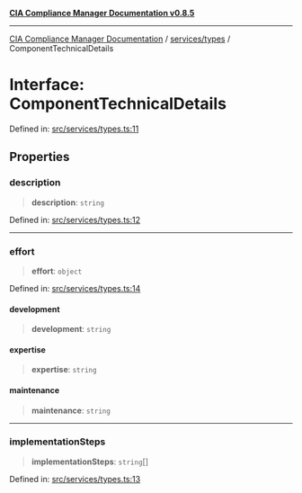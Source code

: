 [**CIA Compliance Manager Documentation v0.8.5**](../../../README.md)

***

[CIA Compliance Manager Documentation](../../../modules.md) / [services/types](../README.md) / ComponentTechnicalDetails

# Interface: ComponentTechnicalDetails

Defined in: [src/services/types.ts:11](https://github.com/Hack23/cia-compliance-manager/blob/3ae0301247f765ba03c8c0fe645db4718bb8af76/src/services/types.ts#L11)

## Properties

### description

> **description**: `string`

Defined in: [src/services/types.ts:12](https://github.com/Hack23/cia-compliance-manager/blob/3ae0301247f765ba03c8c0fe645db4718bb8af76/src/services/types.ts#L12)

***

### effort

> **effort**: `object`

Defined in: [src/services/types.ts:14](https://github.com/Hack23/cia-compliance-manager/blob/3ae0301247f765ba03c8c0fe645db4718bb8af76/src/services/types.ts#L14)

#### development

> **development**: `string`

#### expertise

> **expertise**: `string`

#### maintenance

> **maintenance**: `string`

***

### implementationSteps

> **implementationSteps**: `string`[]

Defined in: [src/services/types.ts:13](https://github.com/Hack23/cia-compliance-manager/blob/3ae0301247f765ba03c8c0fe645db4718bb8af76/src/services/types.ts#L13)
